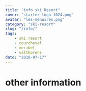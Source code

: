 ```yaml
---
title: "info ski Resort"
cover: "starter-logo-1024.png"
avatar: "les-menuires.png"
category: "ski-resort"
slug: "/info/"
tags:
    - ski resort
    - courchevel
    - meribel
    - valthorens
date: "2018-07-17"
---
```


# other information